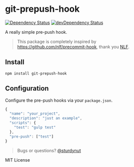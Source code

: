 # git-prepush-hook

[![Dependency Status](https://david-dm.org/sturdynut/git-prepush-hook.svg)](https://david-dm.org/sturdynut/git-prepush-hook) 
[![devDependency Status](https://david-dm.org/sturdynut/git-prepush-hook/dev-status.png)](https://david-dm.org/sturdynut/git-prepush-hook?type=dev)

A really simple pre-push hook.

> This package is completely inspired by https://github.com/nlf/precommit-hook, thank you [NLF](https://github.com/nlf).

## Install
`npm install git-prepush-hook`

## Configuration

Configure the pre-push hooks via your `package.json`.

```javascript
{
  "name": "your_project",
  "description": "just an example",
  "scripts": {
    "test": "gulp test"
  },
  "pre-push": ["test"]
}
```

> Bugs or questions? [@sturdynut](http://twitter.com/sturdynut)

MIT License
